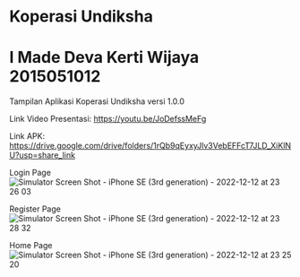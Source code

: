 # Koperasi Undiksha
# I Made Deva Kerti Wijaya 2015051012

Tampilan Aplikasi Koperasi Undiksha versi 1.0.0

Link Video Presentasi: https://youtu.be/JoDefssMeFg

Link APK: https://drive.google.com/drive/folders/1rQb9qEyxyJlv3VebEFFcT7JLD_XiKlNU?usp=share_link

Login Page
![Simulator Screen Shot - iPhone SE (3rd generation) - 2022-12-12 at 23 26 03](https://user-images.githubusercontent.com/87641573/207085246-e3d9ecc4-9d57-4884-9c07-d4e200f7506c.png)

Register Page
![Simulator Screen Shot - iPhone SE (3rd generation) - 2022-12-12 at 23 28 32](https://user-images.githubusercontent.com/87641573/207085285-56cb55e5-d087-4976-8357-23d68d047dbf.png)

Home Page
![Simulator Screen Shot - iPhone SE (3rd generation) - 2022-12-12 at 23 25 20](https://user-images.githubusercontent.com/87641573/207085311-eaaca2a7-6df4-4570-b99a-b624c4fe7f63.png)
